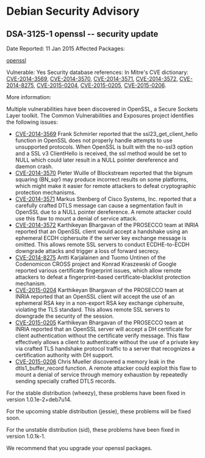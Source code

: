 
Debian Security Advisory
========================


DSA-3125-1 openssl -- security update
-------------------------------------



Date Reported:
11 Jan 2015
Affected Packages:

[openssl](https://packages.debian.org/src:openssl)

Vulnerable:
Yes
Security database references:
In Mitre's CVE dictionary: [CVE-2014-3569](https://security-tracker.debian.org/tracker/CVE-2014-3569), [CVE-2014-3570](https://security-tracker.debian.org/tracker/CVE-2014-3570), [CVE-2014-3571](https://security-tracker.debian.org/tracker/CVE-2014-3571), [CVE-2014-3572](https://security-tracker.debian.org/tracker/CVE-2014-3572), [CVE-2014-8275](https://security-tracker.debian.org/tracker/CVE-2014-8275), [CVE-2015-0204](https://security-tracker.debian.org/tracker/CVE-2015-0204), [CVE-2015-0205](https://security-tracker.debian.org/tracker/CVE-2015-0205), [CVE-2015-0206](https://security-tracker.debian.org/tracker/CVE-2015-0206).  

More information:

Multiple vulnerabilities have been discovered in OpenSSL, a Secure
Sockets Layer toolkit. The Common Vulnerabilities and Exposures project
identifies the following issues:


* [CVE-2014-3569](https://security-tracker.debian.org/tracker/CVE-2014-3569)
Frank Schmirler reported that the ssl23\_get\_client\_hello function in
 OpenSSL does not properly handle attempts to use unsupported
 protocols. When OpenSSL is built with the no-ssl3 option and a SSL
 v3 ClientHello is received, the ssl method would be set to NULL which
 could later result in a NULL pointer dereference and daemon crash.
* [CVE-2014-3570](https://security-tracker.debian.org/tracker/CVE-2014-3570)
Pieter Wuille of Blockstream reported that the bignum squaring
 (BN\_sqr) may produce incorrect results on some platforms, which
 might make it easier for remote attackers to defeat cryptographic
 protection mechanisms.
* [CVE-2014-3571](https://security-tracker.debian.org/tracker/CVE-2014-3571)
Markus Stenberg of Cisco Systems, Inc. reported that a carefully
 crafted DTLS message can cause a segmentation fault in OpenSSL due
 to a NULL pointer dereference. A remote attacker could use this flaw
 to mount a denial of service attack.
* [CVE-2014-3572](https://security-tracker.debian.org/tracker/CVE-2014-3572)
Karthikeyan Bhargavan of the PROSECCO team at INRIA reported that an
 OpenSSL client would accept a handshake using an ephemeral ECDH
 ciphersuite if the server key exchange message is omitted. This
 allows remote SSL servers to conduct ECDHE-to-ECDH downgrade attacks
 and trigger a loss of forward secrecy.
* [CVE-2014-8275](https://security-tracker.debian.org/tracker/CVE-2014-8275)
Antti Karjalainen and Tuomo Untinen of the Codenomicon CROSS project
 and Konrad Kraszewski of Google reported various certificate
 fingerprint issues, which allow remote attackers to defeat a
 fingerprint-based certificate-blacklist protection mechanism.
* [CVE-2015-0204](https://security-tracker.debian.org/tracker/CVE-2015-0204)
Karthikeyan Bhargavan of the PROSECCO team at INRIA reported that
 an OpenSSL client will accept the use of an ephemeral RSA key in a
 non-export RSA key exchange ciphersuite, violating the TLS
 standard. This allows remote SSL servers to downgrade the security
 of the session.
* [CVE-2015-0205](https://security-tracker.debian.org/tracker/CVE-2015-0205)
Karthikeyan Bhargavan of the PROSECCO team at INRIA reported that an
 OpenSSL server will accept a DH certificate for client
 authentication without the certificate verify message. This flaw
 effectively allows a client to authenticate without the use of a
 private key via crafted TLS handshake protocol traffic to a server
 that recognizes a certification authority with DH support.
* [CVE-2015-0206](https://security-tracker.debian.org/tracker/CVE-2015-0206)
Chris Mueller discovered a memory leak in the dtls1\_buffer\_record
 function. A remote attacker could exploit this flaw to mount a
 denial of service through memory exhaustion by repeatedly sending
 specially crafted DTLS records.


For the stable distribution (wheezy), these problems have been fixed in
version 1.0.1e-2+deb7u14.


For the upcoming stable distribution (jessie), these problems will be
fixed soon.


For the unstable distribution (sid), these problems have been fixed in
version 1.0.1k-1.


We recommend that you upgrade your openssl packages.





